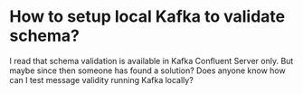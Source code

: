 
# How to setup local Kafka to validate schema?

I read that schema validation is available in Kafka Confluent Server only. But maybe since then someone has found a solution? Does anyone know how can I test message validity running Kafka locally?

        